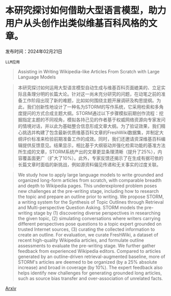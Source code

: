 # 本研究探讨如何借助大型语言模型，助力用户从头创作出类似维基百科风格的文章。

发布时间：2024年02月21日

`LLM应用`

> Assisting in Writing Wikipedia-like Articles From Scratch with Large Language Models

> 本研究探讨如何运用大型语言模型自动生成与维基百科页面媲美的、立足实际且条理分明的长篇大论。针对这一尚未充分研究的问题，在动笔之前的准备工作阶段出现了新的难题，比如如何围绕主题开展调研及构思提纲。为此，我们创新性地设计了一种名为STORM的写作系统，它采用检索和多角度提问的方式合成主题大纲。STORM通过以下步骤模拟前期创作流程：挖掘指定主题的不同视角，模拟各持己见的作者基于权威网络资源向专家发问的情境对话，并以此为基础整合信息形成文章大纲。为了验证效果，我们精心挑选并构建了包含最新优质维基百科文章的FreshWiki数据集，并制定大纲评价标准来检验前期准备工作的成效。同时，我们还邀请资深维基百科编辑提供反馈意见。结果显示，相比基于大纲驱动并强化检索功能的基准方法所生成的文章，STORM系统产出的文章更显条理清晰（提升了25%），内容覆盖面更广（扩大了10%）。此外，专家反馈还揭示了在生成有据可依的长篇文章时面临的新挑战，例如源资料偏见传递和无关事实的过度关联。

> We study how to apply large language models to write grounded and organized long-form articles from scratch, with comparable breadth and depth to Wikipedia pages. This underexplored problem poses new challenges at the pre-writing stage, including how to research the topic and prepare an outline prior to writing. We propose STORM, a writing system for the Synthesis of Topic Outlines through Retrieval and Multi-perspective Question Asking. STORM models the pre-writing stage by (1) discovering diverse perspectives in researching the given topic, (2) simulating conversations where writers carrying different perspectives pose questions to a topic expert grounded on trusted Internet sources, (3) curating the collected information to create an outline.
  For evaluation, we curate FreshWiki, a dataset of recent high-quality Wikipedia articles, and formulate outline assessments to evaluate the pre-writing stage. We further gather feedback from experienced Wikipedia editors. Compared to articles generated by an outline-driven retrieval-augmented baseline, more of STORM's articles are deemed to be organized (by a 25% absolute increase) and broad in coverage (by 10%). The expert feedback also helps identify new challenges for generating grounded long articles, such as source bias transfer and over-association of unrelated facts.

[Arxiv](https://arxiv.org/abs/2402.14207)